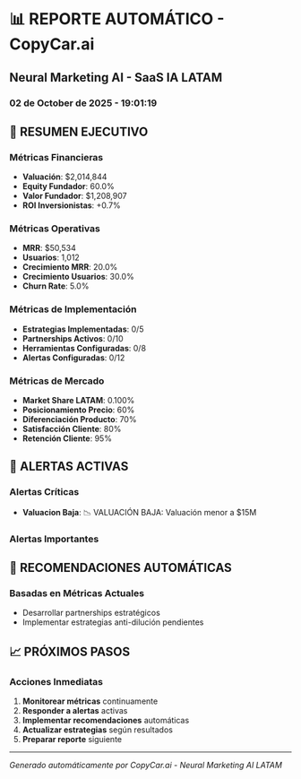
# 📊 REPORTE AUTOMÁTICO - CopyCar.ai
## Neural Marketing AI - SaaS IA LATAM
### 02 de October de 2025 - 19:01:19

## 🎯 RESUMEN EJECUTIVO

### Métricas Financieras
- **Valuación**: $2,014,844
- **Equity Fundador**: 60.0%
- **Valor Fundador**: $1,208,907
- **ROI Inversionistas**: +0.7%

### Métricas Operativas
- **MRR**: $50,534
- **Usuarios**: 1,012
- **Crecimiento MRR**: 20.0%
- **Crecimiento Usuarios**: 30.0%
- **Churn Rate**: 5.0%

### Métricas de Implementación
- **Estrategias Implementadas**: 0/5
- **Partnerships Activos**: 0/10
- **Herramientas Configuradas**: 0/8
- **Alertas Configuradas**: 0/12

### Métricas de Mercado
- **Market Share LATAM**: 0.100%
- **Posicionamiento Precio**: 60%
- **Diferenciación Producto**: 70%
- **Satisfacción Cliente**: 80%
- **Retención Cliente**: 95%

## 🚨 ALERTAS ACTIVAS

### Alertas Críticas
- **Valuacion Baja**: 📉 VALUACIÓN BAJA: Valuación menor a $15M


### Alertas Importantes


## 🎯 RECOMENDACIONES AUTOMÁTICAS

### Basadas en Métricas Actuales
- Desarrollar partnerships estratégicos
- Implementar estrategias anti-dilución pendientes


## 📈 PRÓXIMOS PASOS

### Acciones Inmediatas
1. **Monitorear métricas** continuamente
2. **Responder a alertas** activas
3. **Implementar recomendaciones** automáticas
4. **Actualizar estrategias** según resultados
5. **Preparar reporte** siguiente

---
*Generado automáticamente por CopyCar.ai - Neural Marketing AI LATAM*
